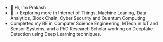 - 👋 Hi, I’m Prakash
- 👀 -> Exploring more in Internet of Things, Machine Leaning, Data Analytics, Block Chain, Cyber Security and Quantum Computing
- Completed my BE in Computer Science Engineering, MTech in IoT and Sensor Systems, and a PhD Research Scholar working on Deepfake Detection using Deep Learning techniques.





